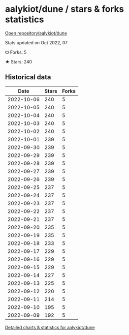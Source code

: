 # aalykiot/dune / stars & forks statistics

[Open repository/aalykiot/dune](https://github.com/aalykiot/dune)

Stats updated on Oct 2022, 07

☋ Forks: 5

★ Stars: 240

## Historical data
| Date | Stars | Forks |
|------|-------|-------|
| 2022-10-06 | 240 | 5 | 
| 2022-10-05 | 240 | 5 | 
| 2022-10-04 | 240 | 5 | 
| 2022-10-03 | 240 | 5 | 
| 2022-10-02 | 240 | 5 | 
| 2022-10-01 | 239 | 5 | 
| 2022-09-30 | 239 | 5 | 
| 2022-09-29 | 239 | 5 | 
| 2022-09-28 | 239 | 5 | 
| 2022-09-27 | 239 | 5 | 
| 2022-09-26 | 239 | 5 | 
| 2022-09-25 | 237 | 5 | 
| 2022-09-24 | 237 | 5 | 
| 2022-09-23 | 237 | 5 | 
| 2022-09-22 | 237 | 5 | 
| 2022-09-21 | 237 | 5 | 
| 2022-09-20 | 235 | 5 | 
| 2022-09-19 | 235 | 5 | 
| 2022-09-18 | 233 | 5 | 
| 2022-09-17 | 229 | 5 | 
| 2022-09-16 | 229 | 5 | 
| 2022-09-15 | 229 | 5 | 
| 2022-09-14 | 227 | 5 | 
| 2022-09-13 | 225 | 5 | 
| 2022-09-12 | 220 | 5 | 
| 2022-09-11 | 214 | 5 | 
| 2022-09-10 | 195 | 5 | 
| 2022-09-09 | 192 | 5 | 


[Detailed charts & statistics for aalykiot/dune](https://reviewgithub.com/rep/aalykiot/dune)
